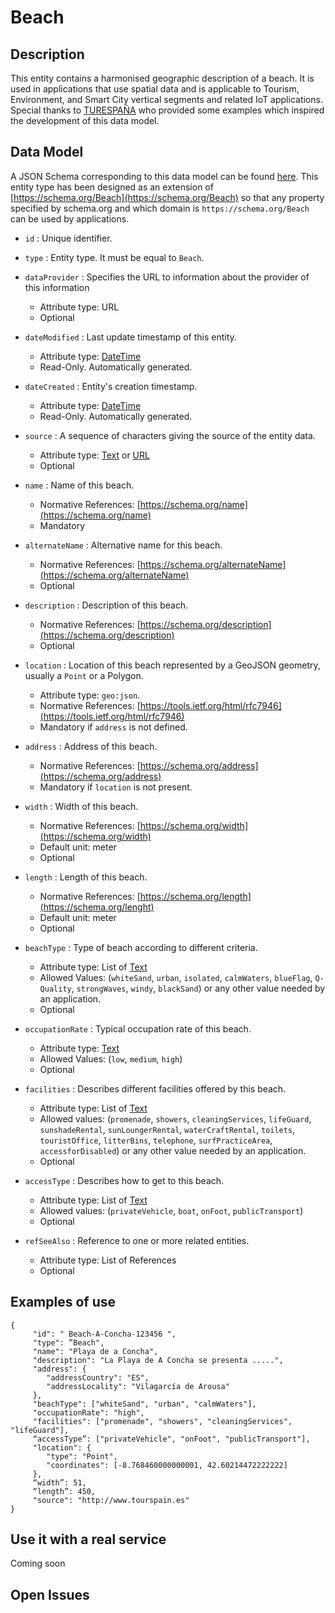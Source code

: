 # Beach

## Description

<!-- textlint-disable no-dead-link -->
This entity contains a harmonised geographic description of a beach. It is used
in applications that use spatial data and is applicable to Tourism, Environment,
and Smart City vertical segments and related IoT applications. Special thanks to
[TURESPAÑA](https://www.tourspain.es/en-us) who provided some
examples which inspired the development of this data model.
<!-- textlint-enable no-dead-link -->

## Data Model

A JSON Schema corresponding to this data model can be found
[here](http://fiware.github.io/dataModels/specs/PointOfInterest/Beach/schema.json).
This entity type has been designed as an extension of
[https://schema.org/Beach](https://schema.org/Beach) so that any property
specified by schema.org and which domain is `https://schema.org/Beach` can be
used by applications.

- `id` : Unique identifier.

- `type` : Entity type. It must be equal to `Beach`.

- `dataProvider` : Specifies the URL to information about the provider of this information
  - Attribute type: URL
  - Optional

- `dateModified` : Last update timestamp of this entity.

  - Attribute type: [DateTime](https://schema.org/DateTime)
  - Read-Only. Automatically generated.

- `dateCreated` : Entity's creation timestamp.
  - Attribute type: [DateTime](https://schema.org/DateTime)
  - Read-Only. Automatically generated.
- `source` : A sequence of characters giving the source of the entity data.
  - Attribute type: [Text](https://schema.org/Text) or
        [URL](https://schema.org/URL)
  - Optional
- `name` : Name of this beach.
  - Normative References: [https://schema.org/name](https://schema.org/name)
  - Mandatory
- `alternateName` : Alternative name for this beach.

  - Normative References:
        [https://schema.org/alternateName](https://schema.org/alternateName)
  - Optional

- `description` : Description of this beach.

  - Normative References:
        [https://schema.org/description](https://schema.org/description)
  - Optional

- `location` : Location of this beach represented by a GeoJSON geometry,
    usually a `Point` or a Polygon.
  - Attribute type: `geo:json`.
  - Normative References:
        [https://tools.ietf.org/html/rfc7946](https://tools.ietf.org/html/rfc7946)
  - Mandatory if `address` is not defined.
- `address` : Address of this beach.

  - Normative References:
        [https://schema.org/address](https://schema.org/address)
  - Mandatory if `location` is not present.

- `width` : Width of this beach.

  - Normative References:
        [https://schema.org/width](https://schema.org/width)
  - Default unit: meter
  - Optional

- `length` : Length of this beach.
  - Normative References:
        [https://schema.org/length](https://schema.org/lenght)
  - Default unit: meter
  - Optional
- `beachType` : Type of beach according to different criteria.

  - Attribute type: List of [Text](https://schema.org/Text)
  - Allowed Values: (`whiteSand`, `urban`, `isolated`, `calmWaters`,
        `blueFlag`, `Q-Quality`, `strongWaves`, `windy`, `blackSand`) or any
        other value needed by an application.
  - Optional

- `occupationRate` : Typical occupation rate of this beach.

  - Attribute type: [Text](https://schema.org/Text)
  - Allowed Values: (`low`, `medium`, `high`)
  - Optional

- `facilities` : Describes different facilities offered by this beach.

  - Attribute type: List of [Text](https://schema.org/Text)
  - Allowed values: (`promenade`, `showers`, `cleaningServices`,
        `lifeGuard`, `sunshadeRental`, `sunLoungerRental`, `waterCraftRental`,
        `toilets`, `touristOffice`, `litterBins`, `telephone`,
        `surfPracticeArea`, `accessforDisabled`) or any other value needed by an
        application.
  - Optional

- `accessType` : Describes how to get to this beach.

  - Attribute type: List of [Text](https://schema.org/Text)
  - Allowed values: (`privateVehicle`, `boat`, `onFoot`, `publicTransport`)
  - Optional

- `refSeeAlso` : Reference to one or more related entities.
  - Attribute type: List of References
  - Optional

## Examples of use

    {
         "id": " Beach-A-Concha-123456 ",
         "type": ”Beach",
         "name": "Playa de a Concha",
         "description": "La Playa de A Concha se presenta .....",
         "address": {
            "addressCountry": "ES",
            "addressLocality": "Vilagarcía de Arousa"
         },
         "beachType": ["whiteSand", "urban", "calmWaters"],
         "occupationRate": "high",
         "facilities": ["promenade", "showers", "cleaningServices", "lifeGuard"],
         “accessType”: ["privateVehicle", "onFoot", "publicTransport"],
         "location": {
            "type": "Point",
            "coordinates": [-8.768460000000001, 42.60214472222222]
         },
         “width”: 51,
         “length”: 450,
         "source": "http://www.tourspain.es"
    }

## Use it with a real service

Coming soon

## Open Issues
